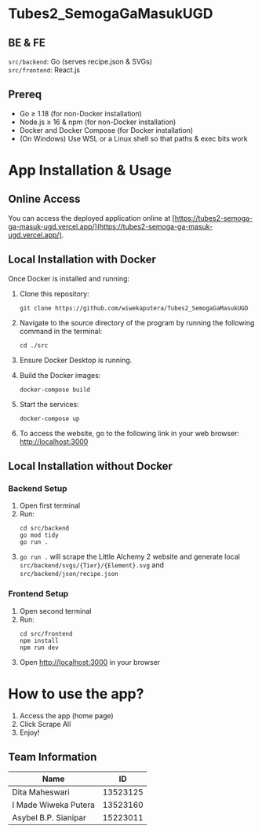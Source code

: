 # Tubes2_SemogaGaMasukUGD

## BE & FE
`src/backend`: Go (serves recipe.json & SVGs)  
`src/frontend`: React.js

## Prereq
- Go ≥ 1.18 (for non-Docker installation)
- Node.js ≥ 16 & npm (for non-Docker installation)
- Docker and Docker Compose (for Docker installation)
- (On Windows) Use WSL or a Linux shell so that paths & exec bits work

# App Installation & Usage

## Online Access
You can access the deployed application online at [https://tubes2-semoga-ga-masuk-ugd.vercel.app/](https://tubes2-semoga-ga-masuk-ugd.vercel.app/).

## Local Installation with Docker
Once Docker is installed and running:

1. Clone this repository:
   ```shell
   git clone https://github.com/wiwekaputera/Tubes2_SemogaGaMasukUGD
   ```

2. Navigate to the source directory of the program by running the following command in the terminal:
   ```shell
   cd ./src
   ```

3. Ensure Docker Desktop is running.

4. Build the Docker images:
   ```shell
   docker-compose build
   ```

5. Start the services:
   ```shell
   docker-compose up
   ```

6. To access the website, go to the following link in your web browser: [http://localhost:3000](http://localhost:3000)

## Local Installation without Docker

### Backend Setup
1. Open first terminal
2. Run:
   ```shell
   cd src/backend
   go mod tidy
   go run .
   ```
3. `go run .` will scrape the Little Alchemy 2 website and generate local `src/backend/svgs/{Tier}/{Element}.svg` and `src/backend/json/recipe.json`

### Frontend Setup
1. Open second terminal
2. Run:
   ```shell
   cd src/frontend
   npm install
   npm run dev
   ```
3. Open [http://localhost:3000](http://localhost:3000) in your browser

# How to use the app?
1. Access the app (home page)
2. Click Scrape All
3. Enjoy!


## Team Information

| Name                   | ID       |
|------------------------|----------|
| Dita Maheswari         | 13523125 |
| I Made Wiweka Putera   | 13523160 |
| Asybel B.P. Sianipar   | 15223011 |